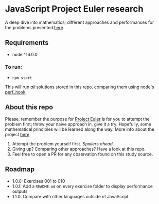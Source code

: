 # JavaScript Project Euler research
A deep dive into mathematics; different approaches and performances for the problems presented [here](https://projecteuler.net/).

## Requirements
- node ^16.0.0

### To run: 
-  `npm start`

This will run _all_ solutions stored in this repo, comparing them using node's [perf_hook](https://nodejs.org/api/perf_hooks.html).

## About this repo
Please, remember the purpose for [Project Euler](https://projecteuler.net/) is for you to attempt the problem first;
throw your naive approach in, give it a try. Hopefully, some mathematical principles will be learned along the way.
More info about the project [here](https://projecteuler.net/about#publish).

1. Attempt the problem yourself first. _Spoilers ahead_.
2. Giving up? Comparing other approaches? Have a look at this repo.
3. Feel free to open a PR for any observation found on this study source.

## Roadmap
- 1.0.0: Exercises 001 to 010
- 1.0.1: Add a `README.md` on every exercise folder to display performance outputs
- 1.1.0: Compare with other languages outside of JavaScript